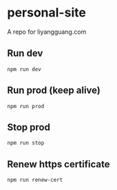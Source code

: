 # personal-site
A repo for liyangguang.com

## Run dev
```
npm run dev
```

## Run prod (keep alive)
```
npm run prod
```

## Stop prod
```
npm run stop
```

## Renew https certificate
```
npm run renew-cert
```
